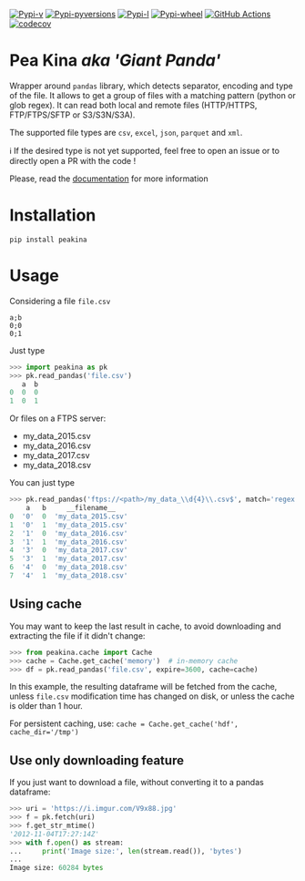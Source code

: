 [![Pypi-v](https://img.shields.io/pypi/v/peakina.svg)](https://pypi.python.org/pypi/peakina)
[![Pypi-pyversions](https://img.shields.io/pypi/pyversions/peakina.svg)](https://pypi.python.org/pypi/peakina)
[![Pypi-l](https://img.shields.io/pypi/l/peakina.svg)](https://pypi.python.org/pypi/peakina)
[![Pypi-wheel](https://img.shields.io/pypi/wheel/peakina.svg)](https://pypi.python.org/pypi/peakina)
[![GitHub Actions](https://github.com/ToucanToco/peakina/workflows/CI/badge.svg)](https://github.com/ToucanToco/peakina/actions?query=workflow%3ACI)
[![codecov](https://codecov.io/gh/ToucanToco/peakina/branch/main/graph/badge.svg)](https://codecov.io/gh/ToucanToco/peakina)

# Pea Kina _aka 'Giant Panda'_

Wrapper around `pandas` library, which detects separator, encoding
and type of the file. It allows to get a group of files with a matching pattern (python or glob regex).
It can read both local and remote files (HTTP/HTTPS, FTP/FTPS/SFTP or S3/S3N/S3A).

The supported file types are `csv`, `excel`, `json`, `parquet` and `xml`.

:information_source: If the desired type is not yet supported, feel free to open an issue or to directly open a PR with the code !

Please, read the [documentation](https://doc-peakina.toucantoco.com) for more information

# Installation

`pip install peakina`

# Usage
Considering a file `file.csv`
```
a;b
0;0
0;1
```

Just type
```python
>>> import peakina as pk
>>> pk.read_pandas('file.csv')
   a  b
0  0  0
1  0  1
```

Or files on a FTPS server:
- my_data_2015.csv
- my_data_2016.csv
- my_data_2017.csv
- my_data_2018.csv

You can just type

```python
>>> pk.read_pandas('ftps://<path>/my_data_\\d{4}\\.csv$', match='regex', dtype={'a': 'str'})
    a   b     __filename__
0  '0'  0  'my_data_2015.csv'
1  '0'  1  'my_data_2015.csv'
2  '1'  0  'my_data_2016.csv'
3  '1'  1  'my_data_2016.csv'
4  '3'  0  'my_data_2017.csv'
5  '3'  1  'my_data_2017.csv'
6  '4'  0  'my_data_2018.csv'
7  '4'  1  'my_data_2018.csv'
```

## Using cache

You may want to keep the last result in cache, to avoid downloading and extracting the file if it didn't change:

```python
>>> from peakina.cache import Cache
>>> cache = Cache.get_cache('memory')  # in-memory cache
>>> df = pk.read_pandas('file.csv', expire=3600, cache=cache)
```

In this example, the resulting dataframe will be fetched from the cache, unless `file.csv` modification time has changed on disk, or unless the cache is older than 1 hour.

For persistent caching, use: `cache = Cache.get_cache('hdf', cache_dir='/tmp')`


## Use only downloading feature

If you just want to download a file, without converting it to a pandas dataframe:

```python
>>> uri = 'https://i.imgur.com/V9x88.jpg'
>>> f = pk.fetch(uri)
>>> f.get_str_mtime()
'2012-11-04T17:27:14Z'
>>> with f.open() as stream:
...     print('Image size:', len(stream.read()), 'bytes')
...
Image size: 60284 bytes
```

